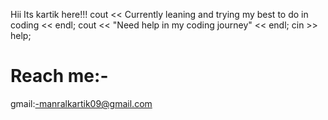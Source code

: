 Hii Its kartik here!!!
cout << Currently leaning and trying my best to do in coding << endl;
cout << "Need help in my coding journey" << endl;
cin >> help;
# Reach me:-
gmail:-manralkartik09@gmail.com

